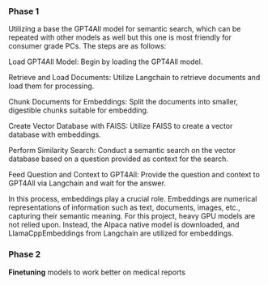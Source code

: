 ### Phase 1 
Utilizing a base the GPT4All model for semantic search, which can be repeated with other models as well but this one is most friendly for consumer grade PCs. The steps are as follows:

Load GPT4All Model: Begin by loading the GPT4All model.

Retrieve and Load Documents: Utilize Langchain to retrieve documents and load them for processing.

Chunk Documents for Embeddings: Split the documents into smaller, digestible chunks suitable for embedding.

Create Vector Database with FAISS: Utilize FAISS to create a vector database with embeddings.

Perform Similarity Search: Conduct a semantic search on the vector database based on a question provided as context for the search.

Feed Question and Context to GPT4All: Provide the question and context to GPT4All via Langchain and wait for the answer.

In this process, embeddings play a crucial role. Embeddings are numerical representations of information such as text, documents, images, etc., capturing their semantic meaning. For this project, heavy GPU models are not relied upon. Instead, the Alpaca native model is downloaded, and LlamaCppEmbeddings from Langchain are utilized for embeddings.

### Phase 2 
**Finetuning** models to work better on medical reports 